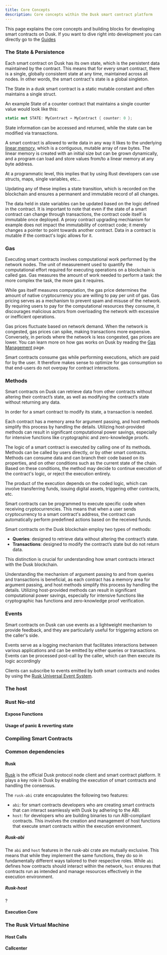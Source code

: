 ```yaml
---
title: Core Concepts
description: Core concepts within the Dusk smart contract platform
---
```


This page explains the core concepts and building blocks for developing smart contracts on Dusk. If you want to dive right into development you can directly go to the [Guides](/developer/smart-contract/02-guides/01-my-first-contract)

### The State & Persistence

Each smart contract on Dusk has its own state, which is the persistent data maintained by the contract. This means that for every smart contract, there is a single, globally consistent state at any time, maintained across all nodes. In other words, the smart contract's state is a global singleton. 

The State in a dusk smart contract is a static mutable constant and often maintains a single struct.

An example State of a counter contract that maintains a single counter value would look like this:
```rust
static mut STATE: MyContract = MyContract { counter: 0 };
```

State information can be accessed and returned, while the state can be modified via transactions.

A smart contract is allowed to write data in any way it likes to the underlying <a href="https://webassembly.github.io/spec/core/intro/overview.html#memory" target="_blank">linear memory</a>, which is a contiguous, mutable array of raw bytes. The linear memory is created with an initial size but can be grown dynamically, and a program can load and store values from/to a linear memory at any byte address.

At a programmatic level, this implies that by using Rust developers can use structs, maps, single variables, etc...

Updating any of these implies a state transition, which is recorded on the blockchain and ensures a permanent and immutable record of all changes.

The data held in state variables can be updated based on the logic defined in the contract. It is important to note that even if the state of a smart contract can change through transactions, the contract code itself is immutable once deployed. A proxy contract upgrading mechianism for example does not impact the immutability of contract code; it merely changes a pointer to point towards another contract. Data in a contract is mutable if the contract's logic allows for it.

### Gas

Executing smart contracts involves computational work performed by the network nodes. The unit of measurement used to quantify the computational effort required for executing operations on a blockchain is called gas. Gas measures the amount of work needed to perform a task: the more complex the task, the more gas it requires. 

While gas itself measures computation, the gas price determines the amount of native cryptocurrency you are willing to pay per unit of gas. Gas pricing serves as a mechanism to prevent spam and misuse of the network. By requiring users to pay for the computational resources they consume, it discourages malicious actors from overloading the network with excessive or inefficient operations.

Gas prices fluctuate based on network demand. When the network is congested, gas prices can spike, making transactions more expensive. Conversely, in periods where the network is less congested, gas prices are lower. You can learn more on how gas works on Dusk by reading the [Gas Management](/learn/economic-information/gas-management) page.

Smart contracts consume gas while performing executions, which are paid for by the user. It therefore makes sense to optimize for gas consumption so that end-users do not overpay for contract interactions.

### Methods

Smart contracts on Dusk can retrieve data from other contracts without altering their contract’s state, as well as modifying the contract’s state without returning any data. 

In order for a smart contract to modify its state, a transaction is needed.

Each contract has a memory area for argument passing, and host methods simplify this process by handling the details. Utilizing host-provided methods can result in significant computational power savings, especially for intensive functions like cryptographic and zero-knowledge proofs.

The logic of a smart contract is executed by calling one of its methods. Methods can be called by users directly, or by other smart contracts. Methods can consume data and can branch their code based on its properties, and on other conditions such as the current state of the chain.
Based on these conditions, the method may decide to continue execution of the contract's logic, or reject the execution entirely. 

The product of the execution depends on the coded logic, which can involve transferring funds, issuing digital assets, triggering other contracts, etc.

Smart contracts can be programmed to execute specific code when receiving cryptocurrencies. This means that when a user sends cryptocurrency to a smart contract's address, the contract can automatically perform predefined actions based on the received funds.

Smart contracts on the Dusk blockchain employ two types of methods: 
- **Queries**: designed to retrieve data without altering the contract’s state.
- **Transactions**: designed to modify the contract’s state but do not return data. 

This distinction is crucial for understanding how smart contracts interact with the Dusk blockchain.

Understanding the mechanism of argument passing to and from queries and transactions is beneficial, as each contract has a memory area for argument passing, and host methods simplify this process by handling the details. Utilizing host-provided methods can result in significant computational power savings, especially for intensive functions like cryptographic has functions and zero-knowledge proof verification.

### Events

Smart contracts on Dusk can use events as a lightweight mechanism to provide feedback, and they are particularly useful for triggering actions on the caller's side.

Events serve as a logging mechanism that facilitates interactions between various applications and can be emitted by either queries or transactions. Events can be processed post-call by the caller, which can then execute its logic accordingly

Clients can subscribe to events emitted by both smart contracts and nodes by using the <a href="https://github.com/dusk-network/rusk/wiki/RUES-(Rusk-Universal-Event-System)" target="_blank">Rusk Universal Event System</a>.

### The host

### Rust No-std

#### Expose Functions
#### Usage of panic & reverting state

### Compiling Smart Contracts

### Common dependencies

#### Rusk

<a href="https://github.com/dusk-network/rusk" target="_blank">Rusk</a> is the official Dusk protocol node client and smart contract platform. It plays a key role in Dusk by enabling the execution of smart contracts and handling the consensus. 

The `rusk-abi` crate encapsulates the following two features: 
- `abi`: for smart contracts developers who are creating smart contracts that can interact seamlessly with Dusk by adhering to the ABI.
- `host`: for developers who are building binaries to run ABI-compliant contracts. This involves the creation and management of host functions that execute smart contracts within the execution environment.

##### Rusk-abi

The `abi` and `host` features in the rusk-abi crate are mutually exclusive. This means that while they implement the same functions, they do so in fundamentally different ways tailored to their respective roles. While `abi` defines how contracts should interact within the network, `host` ensures that contracts run as intended and manage resources effectively in the execution environment.

##### Rusk-host

?

#### Execution Core

### The Rusk Virtual Machine

#### Host Calls
#### Callcenter